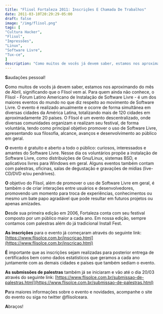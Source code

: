 ```yaml
---
title: "Flisol Fortaleza 2011: Inscrições E Chamada De Trabalhos"
date: 2011-03-10T20:29:29-05:00
draft: false
image: "/img/flisol.png"
tags: [
"Cultura Hacker",
"Flisol",
"Impressões",
"Linux",
"Software Livre",
"Tux-ce",
]
description: "Como muitos de vocês já devem saber, estamos nos aproximando do mês de Abril, significando que o Flisol vem aí. Para quem ainda não conhece, o Flisol - Fórum Latino Americano de Instalação de Software Livre - é um dos maiores eventos do mundo no que diz respeito ao movimento de Software Livre."
---
```

**S**audações pessoal!

**C**omo muitos de vocês já devem saber, estamos nos aproximando do mês de Abril, significando que o Flisol vem aí. Para quem ainda não conhece, o Flisol - Fórum Latino Americano de Instalação de Software Livre - é um dos maiores eventos do mundo no que diz respeito ao movimento de Software Livre. O evento é realizado anualmente e ocorre de forma simultânea em diversas cidades da América Latina, totalizando mais de 120 cidades em aproximadamente 20 países. O Flisol é um evento descentralizado, onde diversas comunidades organizam e realizam seu festival, de forma voluntária, tendo como principal objetivo promover o uso de Software Livre, apresentando sua filosofia, alcance, avanços e desenvolvimento ao público em geral.

**O** evento é gratuito e aberto a todo o público: curiosos, interessados e amantes do Software Livre. Nesse dia os voluntários propõe a instalação de Software Livre, como distribuições de Gnu/Linux, sistemas BSD, e aplicativos livres para Windows em geral. Alguns eventos também contam com palestras, oficinas, salas de degustação e gravações de mídias (live-CD/DVD e/ou pendrives).

**O** objetivo do Flisol, além de promover o uso de Software Livre em geral, é também o de criar interações entre usuários e desenvolvedores, promovendo um momento para troca de experiências, conhecimentos ou mesmo um bate papo agradável que pode resultar em futuros projetos ou apenas amizades.

**D**esde sua primeira edição em 2006, Fortaleza conta com seu festival composto por um público maior a cada ano. Em nossa edição, sempre contamos com palestras além do já tradicional Install Fest.

**As inscrições** para o evento já começaram através do seguinte link: [https://www.flisolce.com.br/inscricao.html](https://www.flisolce.com.br/inscricao.html)

**É** importante que as inscrições sejam realizadas para posterior entrega de certificados bem como dados estatísticos que geramos a cada ano juntamente com as demais cidades e países que também sediam o evento.

**As submissões de palestras** também já se iniciaram e vão até o dia 20/03 através do seguinte link: [https://www.flisolce.com.br/submissao-de-palestras.html](https://www.flisolce.com.br/submissao-de-palestras.html)

**P**ara maiores informações sobre o evento e novidades, acompanhe o site do evento ou siga no twitter @flisolceara.

**A**braços!

